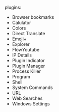 plugins:

- Browser bookmarks
- Calulator
- Colors
- Direct Translate
- Emoji+
- Explorer
- FlowYoutube
- IP Details
- Plugin Indicator
- Plugin Manager
- Process Killer
- Program
- Shell
- System Commands
- URL
- Web Searches
- Windows Settings
